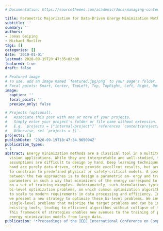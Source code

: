 ```yaml
---
# Documentation: https://sourcethemes.com/academic/docs/managing-content/

title: Parametric Majorization for Data-Driven Energy Minimization Methods
subtitle: ''
summary: ''
authors:
- Jonas Geiping
- Michael Moeller
tags: []
categories: []
date: '2019-01-01'
lastmod: 2020-09-19T20:47:35+02:00
featured: true
draft: false

# Featured image
# To use, add an image named `featured.jpg/png` to your page's folder.
# Focal points: Smart, Center, TopLeft, Top, TopRight, Left, Right, BottomLeft, Bottom, BottomRight.
image:
  caption: ''
  focal_point: ''
  preview_only: false

# Projects (optional).
#   Associate this post with one or more of your projects.
#   Simply enter your project's folder or file name without extension.
#   E.g. `projects = ["internal-project"]` references `content/project/deep-learning/index.md`.
#   Otherwise, set `projects = []`.
projects: []
publishDate: '2020-09-19T18:47:34.965094Z'
publication_types:
- 1
abstract: Energy minimization methods are a classical tool in a multitude of computer
  vision applications. While they are interpretable and well-studied, their regularity
  assumptions are difficult to design by hand. Deep learning techniques on the other
  hand are purely data-driven, often provide excellent results, but are very difficult
  to constrain to predefined physical or safety-critical models. A possible combination
  between the two approaches is to design a parametric en- ergy and train the free
  parameters in such a way that minimizers of the energy correspond to desired solution
  on a set of training examples. Unfortunately, such formulations typically lead to
  bi-level optimization problems, on which common optimization algorithms are difficult
  to scale to modern requirements in data processing and efficiency. In this work,
  we present a new strategy to optimize these bi-level problems. We investigate surrogate
  single-level problems that majorize the target problems and can be implemented with
  existing tools, leading to efficient algorithms without collapse of the energy function.
  This framework of strategies enables new avenues to the training of parameterized
  energy minimization models from large data.
publication: '*Proceedings of the IEEE International Conference on Computer Vision*'
---
```

